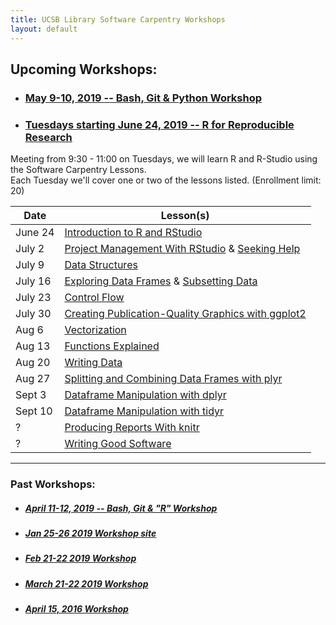 ```yaml
---
title: UCSB Library Software Carpentry Workshops
layout: default
---
```


## Upcoming Workshops:

  - ### [May 9-10, 2019 -- Bash, Git & Python Workshop](https://ucsbcarpentry.github.io/2019-05-09-UCSB-SW-Carpentry/)

  - ### [Tuesdays starting June 24, 2019 -- R for Reproducible Research](https://ucsbcarpentry.github.io/2019-summer-R-tuesdays/)
  Meeting from 9:30 - 11:00 on Tuesdays, we will learn R and R-Studio using the Software Carpentry Lessons.  
  Each Tuesday we'll cover one or two of the lessons listed. (Enrollment limit: 20)

| Date | Lesson(s) |
|---------|------------------------------------------------------|
| June 24 | [Introduction to R and RStudio]                      |
| July 2  | [Project Management With RStudio] & [Seeking Help]   |
| July 9  | [Data Structures]                                    |
| July 16 | [Exploring Data Frames] & [Subsetting Data]          |
| July 23 | [Control Flow]                                       |
| July 30 | [Creating Publication-Quality Graphics with ggplot2] |
| Aug 6   | [Vectorization]                                      |
| Aug 13  | [Functions Explained]                                |
| Aug 20  | [Writing Data]                                       |
| Aug 27  | [Splitting and Combining Data Frames with plyr]      |
| Sept 3  | [Dataframe Manipulation with dplyr]                  |
| Sept 10 | [Dataframe Manipulation with tidyr]                  |
|   ?     | [Producing Reports With knitr]                       |
|   ?     | [Writing Good Software]                              |

[Introduction to R and RStudio]: https://ucsbcarpentry.github.io/2019-summer-R-tuesdays/01-rstudio-intro/index.html
[Project Management With RStudio]: https://ucsbcarpentry.github.io/2019-summer-R-tuesdays/02-project-intro/index.html
[Seeking Help]: https://ucsbcarpentry.github.io/2019-summer-R-tuesdays/03-seeking-help/index.html
[Data Structures]: https://ucsbcarpentry.github.io/2019-summer-R-tuesdays/04-data-structures-part1/index.html
[Exploring Data Frames]: https://ucsbcarpentry.github.io/2019-summer-R-tuesdays/05-data-structures-part2/index.html
[Subsetting Data]: https://ucsbcarpentry.github.io/2019-summer-R-tuesdays/06-data-subsetting/index.html
[Control Flow]: https://ucsbcarpentry.github.io/2019-summer-R-tuesdays/07-control-flow/index.html
[Creating Publication-Quality Graphics with ggplot2]: https://ucsbcarpentry.github.io/2019-summer-R-tuesdays/08-plot-ggplot2/index.html
[Vectorization]: https://ucsbcarpentry.github.io/2019-summer-R-tuesdays/09-vectorization/index.html
[Functions Explained]: https://ucsbcarpentry.github.io/2019-summer-R-tuesdays/10-functions/index.html
[Writing Data]: https://ucsbcarpentry.github.io/2019-summer-R-tuesdays/11-writing-data/index.html
[Splitting and Combining Data Frames with plyr]: https://ucsbcarpentry.github.io/2019-summer-R-tuesdays/12-plyr/index.html
[Dataframe Manipulation with dplyr]: https://ucsbcarpentry.github.io/2019-summer-R-tuesdays/13-dplyr/index.html
[Dataframe Manipulation with tidyr]: https://ucsbcarpentry.github.io/2019-summer-R-tuesdays/14-tidyr/index.html
[Producing Reports With knitr]: https://ucsbcarpentry.github.io/2019-summer-R-tuesdays/15-knitr-markdown/index.html
[Writing Good Software]: https://ucsbcarpentry.github.io/2019-summer-R-tuesdays/16-wrap-up/index.html


----

### Past Workshops:
  - ##### [April 11-12, 2019 -- Bash, Git & "R" Workshop](https://ucsbcarpentry.github.io/2019-04-11-UCSB-SW-Workshop//)
  - ##### [Jan 25-26 2019 Workshop site](https://ucsbcarpentry.github.io/2019-01-25-UCSBLibrary/)
  - ##### [Feb 21-22 2019 Workshop](https://ucsbcarpentry.github.io/2019-02-21-UCSBLibrary/)
  - ##### [March 21-22 2019 Workshop](https://ucsbcarpentry.github.io/2019-03-21-UCSBLibrary/)
  - ##### [April 15, 2016 Workshop](http://remi-daigle.github.io/2016-04-15-UCSB/overview/)
